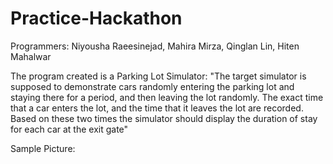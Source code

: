 # Practice-Hackathon
Programmers:
Niyousha Raeesinejad, Mahira Mirza, Qinglan Lin, Hiten Mahalwar

The program created is a Parking Lot Simulator:
"The target simulator is supposed to demonstrate cars randomly entering the
parking lot and staying there for a period, and then leaving the lot randomly. The exact time that a car
enters the lot, and the time that it leaves the lot are recorded. Based on these two times the simulator
should display the duration of stay for each car at the exit gate"

Sample Picture:
